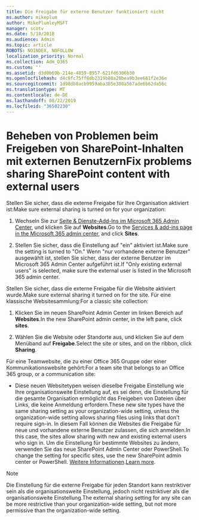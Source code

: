 ```yaml
---
title: Die Freigabe für externe Benutzer funktioniert nicht
ms.author: mikeplum
author: MikePlumleyMSFT
manager: scotv
ms.date: 5/18/2018
ms.audience: Admin
ms.topic: article
ROBOTS: NOINDEX, NOFOLLOW
localization_priority: Normal
ms.collection: Adm_O365
ms.custom: ''
ms.assetid: d3d0b69b-214e-4859-8957-621fd6306b30
ms.openlocfilehash: d4c8fc75ff8db2319b88a20bea9b3ee661f2e36e
ms.sourcegitcommit: 1d98db8acb9959aba3b5e308a567ade6b62da56c
ms.translationtype: MT
ms.contentlocale: de-DE
ms.lasthandoff: 08/22/2019
ms.locfileid: "36502230"
---
```

# <a name="fix-problems-sharing-sharepoint-content-with-external-users"></a><span data-ttu-id="c8098-102">Beheben von Problemen beim Freigeben von SharePoint-Inhalten mit externen Benutzern</span><span class="sxs-lookup"><span data-stu-id="c8098-102">Fix problems sharing SharePoint content with external users</span></span>

<span data-ttu-id="c8098-103">Stellen Sie sicher, dass die externe Freigabe für Ihre Organisation aktiviert ist:</span><span class="sxs-lookup"><span data-stu-id="c8098-103">Make sure external sharing is turned on for your organization:</span></span>
  
1. <span data-ttu-id="c8098-104">Wechseln Sie zur [Seite &amp; Dienste-Add-Ins im Microsoft 365 Admin Center](https://portal.office.com/adminportal/home#/Settings/ServicesAndAddIns), und klicken Sie auf **Websites**.</span><span class="sxs-lookup"><span data-stu-id="c8098-104">Go to the [Services &amp; add-ins page in the Microsoft 365 admin center](https://portal.office.com/adminportal/home#/Settings/ServicesAndAddIns), and click **Sites**.</span></span>
    
2. <span data-ttu-id="c8098-105">Stellen Sie sicher, dass die Einstellung auf "ein" aktiviert ist.</span><span class="sxs-lookup"><span data-stu-id="c8098-105">Make sure the setting is turned to "On."</span></span> <span data-ttu-id="c8098-106">Wenn "nur vorhandene externe Benutzer" ausgewählt ist, stellen Sie sicher, dass der externe Benutzer im Microsoft 365 Admin Center aufgeführt ist.</span><span class="sxs-lookup"><span data-stu-id="c8098-106">If "Only existing external users" is selected, make sure the external user is listed in the Microsoft 365 admin center.</span></span>
    
<span data-ttu-id="c8098-107">Stellen Sie sicher, dass die externe Freigabe für die Website aktiviert wurde.</span><span class="sxs-lookup"><span data-stu-id="c8098-107">Make sure external sharing it turned on for the site.</span></span> <span data-ttu-id="c8098-108">Für eine klassische Websitesammlung:</span><span class="sxs-lookup"><span data-stu-id="c8098-108">For a classic site collection:</span></span>
  
1. <span data-ttu-id="c8098-109">Klicken Sie im neuen SharePoint Admin Center im linken Bereich auf **Websites**.</span><span class="sxs-lookup"><span data-stu-id="c8098-109">In the new SharePoint admin center, in the left pane, click **sites**.</span></span>
    
2. <span data-ttu-id="c8098-110">Wählen Sie die Website oder Standorte aus, und klicken Sie auf dem Menüband auf **Freigabe**.</span><span class="sxs-lookup"><span data-stu-id="c8098-110">Select the site or sites, and on the ribbon, click **Sharing**.</span></span>
    
<span data-ttu-id="c8098-111">Für eine Teamwebsite, die zu einer Office 365 Gruppe oder einer Kommunikationswebsite gehört:</span><span class="sxs-lookup"><span data-stu-id="c8098-111">For a team site that belongs to an Office 365 group, or a communication site:</span></span>
  
- <span data-ttu-id="c8098-112">Diese neuen Websitetypen weisen dieselbe Freigabe Einstellung wie Ihre organisationsweite Einstellung auf, es sei denn, die Einstellung für die gesamte Organisation ermöglicht das Freigeben von Dateien über Links, die keine Anmeldung erfordern.</span><span class="sxs-lookup"><span data-stu-id="c8098-112">These new site types have the same sharing setting as your organization-wide setting, unless the organization-wide setting allows sharing files using links that don't require sign-in.</span></span> <span data-ttu-id="c8098-113">In diesem Fall können die Websites die Freigabe für neue und vorhandene externe Benutzer zulassen, die sich anmelden.</span><span class="sxs-lookup"><span data-stu-id="c8098-113">In this case, the sites allow sharing with new and existing external users who sign in.</span></span> <span data-ttu-id="c8098-114">Um die Einstellung für bestimmte Websites zu ändern, verwenden Sie das neue SharePoint Admin Center oder PowerShell.</span><span class="sxs-lookup"><span data-stu-id="c8098-114">To change the setting for specific sites, use the new SharePoint admin center or PowerShell.</span></span> <span data-ttu-id="c8098-115">[Weitere Informationen](https://go.microsoft.com/fwlink/?linkid=871863).</span><span class="sxs-lookup"><span data-stu-id="c8098-115">[Learn more](https://go.microsoft.com/fwlink/?linkid=871863).</span></span>
    
> [!NOTE]
> <span data-ttu-id="c8098-116">Die Einstellung für die externe Freigabe für jeden Standort kann restriktiver sein als die organisationsweite Einstellung, jedoch nicht restriktiver als die organisationsweite Einstellung.</span><span class="sxs-lookup"><span data-stu-id="c8098-116">The external sharing setting for any site can be more restrictive than your organization-wide setting, but not more permissive than the organization-wide setting.</span></span> 
  

